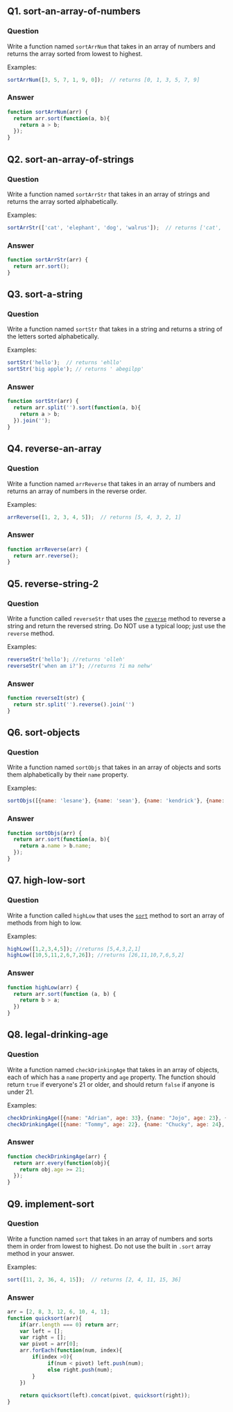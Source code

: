 
## Q1. sort-an-array-of-numbers

### Question

Write a function named `sortArrNum` that takes in an array of numbers and returns the array sorted from lowest to highest.

Examples:
```javascript
sortArrNum([3, 5, 7, 1, 9, 0]);  // returns [0, 1, 3, 5, 7, 9]
```

### Answer

```javascript
function sortArrNum(arr) {
  return arr.sort(function(a, b){
    return a > b;
  });
}
```

## Q2. sort-an-array-of-strings

### Question

Write a function named `sortArrStr` that takes in an array of strings and returns the array sorted alphabetically.

Examples:
```javascript
sortArrStr(['cat', 'elephant', 'dog', 'walrus']);  // returns ['cat', 'dog', 'elephant', 'walrus']
```

### Answer

```javascript
function sortArrStr(arr) {
  return arr.sort();
}
```

## Q3. sort-a-string

### Question

Write a function named `sortStr` that takes in a string and returns a string of the letters sorted alphabetically.

Examples:
```javascript
sortStr('hello');  // returns 'ehllo'
sortStr('big apple'); // returns ' abegilpp'
```

### Answer

```javascript
function sortStr(arr) {
  return arr.split('').sort(function(a, b){
    return a > b;
  }).join('');
}
```

## Q4. reverse-an-array

### Question

Write a function named `arrReverse` that takes in an array of numbers and returns an array of numbers in the reverse order.

Examples:
```javascript
arrReverse([1, 2, 3, 4, 5]);  // returns [5, 4, 3, 2, 1]
```

### Answer

```javascript
function arrReverse(arr) {
  return arr.reverse();
}
```

## Q5. reverse-string-2

### Question

Write a function called `reverseStr` that uses the [`reverse`](http://www.w3schools.com/jsref/jsref_reverse.asp) method to reverse a string and return the reversed string. Do NOT use a typical loop; just use the `reverse` method.


Examples:
```js
reverseStr('hello'); //returns 'olleh'
reverseStr('when am i?'); //returns ?i ma nehw'
```

### Answer

```javascript
function reverseIt(str) {
  return str.split('').reverse().join('')
}
```

## Q6. sort-objects

### Question

Write a function named `sortObjs` that takes in an array of objects and sorts them alphabetically by their `name` property.

Examples:
```javascript
sortObjs([{name: 'lesane'}, {name: 'sean'}, {name: 'kendrick'}, {name: 'christopher'}, {name: 'young thug'}]);  // returns [{name: 'christopher'}, {name: 'kendrick'}, {name: 'lesane'}, {name: 'sean'}, {name: 'young thug'}]
```

### Answer

```javascript
function sortObjs(arr) {
  return arr.sort(function(a, b){
    return a.name > b.name;
  });
}
```

## Q7. high-low-sort

### Question

Write a function called `highLow` that uses the [`sort`](http://www.w3schools.com/jsref/jsref_sort.asp) method to sort an array of methods from high to low. 

Examples:
```js
highLow([1,2,3,4,5]); //returns [5,4,3,2,1]
highLow([10,5,11,2,6,7,26]); //returns [26,11,10,7,6,5,2]
```

### Answer

```javascript
function highLow(arr) {
  return arr.sort(function (a, b) {
    return b > a;
  })
}
```

## Q8. legal-drinking-age

### Question

Write a function named `checkDrinkingAge` that takes in an array of objects, each of which has a `name` property and `age` property. The function should return `true` if everyone's 21 or older, and should return `false` if anyone is under 21. 

Examples:
```javascript
checkDrinkingAge([{name: "Adrian", age: 33}, {name: "Jojo", age: 23}, {name: "Cornelius", age: 26}]);  // returns true
checkDrinkingAge([{name: "Tommy", age: 22}, {name: "Chucky", age: 24}, {name: "Lil", age: 20}]); // returns false
```

### Answer

```javascript
function checkDrinkingAge(arr) {
  return arr.every(function(obj){
    return obj.age >= 21;
  });
}
```

## Q9. implement-sort

### Question

Write a function named `sort` that takes in an array of numbers and sorts them in order from lowest to highest. Do not use the built in `.sort` array method in your answer.

Examples:
```javascript
sort([11, 2, 36, 4, 15]);  // returns [2, 4, 11, 15, 36]
```

### Answer

```javascript
arr = [2, 8, 3, 12, 6, 10, 4, 1];
function quicksort(arr){
    if(arr.length === 0) return arr;
    var left = [];
    var right = [];
    var pivot = arr[0];
    arr.forEach(function(num, index){
        if(index >0){
             if(num < pivot) left.push(num);
             else right.push(num);
        }
    })
    
    return quicksort(left).concat(pivot, quicksort(right));
}
```
